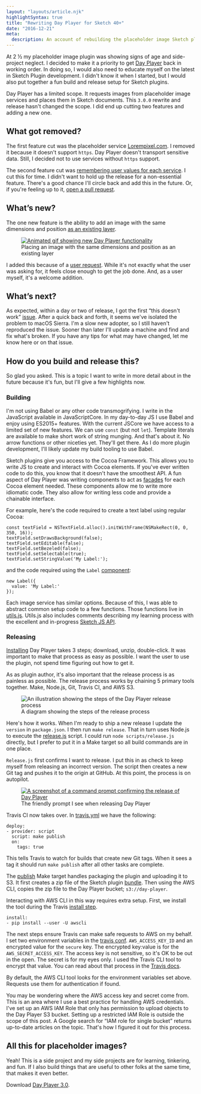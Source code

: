 ```yaml
---
layout: "layouts/article.njk"
highlightSyntax: true
title: "Rewriting Day Player for Sketch 40+"
date: "2016-12-21"
meta:
  description: An account of rebuilding the placeholder image Sketch plugin.
---
```


<p class="entry-intro">
  At 2 ½ my placeholder image plugin was showing signs of age and side-project neglect. I decided to make it a priority to get <a href="https://github.com/tylergaw/day-player" title="View Day Player on GitHub">Day Player</a> back in working order. In doing so, I would also need to educate myself on the latest in Sketch Plugin development. I didn't know it when I started, but I would also put together a fun build and release setup for Sketch plugins.
</p>

<p>
  Day Player has a limited scope. It requests images from placeholder image services and places them in Sketch documents. This <code>3.0.0</code> rewrite and release hasn't changed the scope. I did end up cutting two features and adding a new one.
</p>

<h2>What got removed?</h2>
<p>
  The first feature cut was the placeholder service <a href="http://lorempixel.com/">Lorempixel.com</a>. I removed it because it doesn't support <code>https</code>. Day Player doesn't transport sensitive data. Still, I decided not to use services without <code>https</code> support.
</p>
<p>
  The second feature cut was <a href="https://github.com/tylergaw/day-player/pull/9">remembering user values for each service</a>. I cut this for time. I didn't want to hold up the release for a non-essential feature. There's a good chance I'll circle back and add this in the future. Or, if you're feeling up to it, <a href="https://github.com/tylergaw/day-player#contributing-to-this-project">open a pull request</a>.
</p>

<h2>What’s new?</h2>
<p>
  The one new feature is the ability to add an image with the same dimensions and position <a href="https://github.com/tylergaw/day-player#creating-images-with-dimensions-and-position-of-existing-layers">as an existing layer</a>.
</p>
<figure>
  <a href="https://github.com/tylergaw/day-player">
    <img src="https://d3vv6lp55qjaqc.cloudfront.net/items/0o1M3n07223o223D2C3R/Screen%20Recording%202016-11-13%20at%2003.23%20PM.gif" alt="Animated gif showing new Day Player functionality" />
  </a>
  <figcaption>
    Placing an image with the same dimensions and position as an existing layer
  </figcation>
</figure>
<p>
  I added this because of a <a href="https://github.com/tylergaw/day-player/issues/27">user request</a>. While it's not exactly what the user was asking for, it feels close enough to get the job done. And, as a user myself, it's a welcome addition.
</p>

<h2>What’s next?</h2>
<p>
  As expected, within a day or two of release, I got the first “this doesn't work” <a href="https://github.com/tylergaw/day-player/issues/37">issue</a>. After a quick back and forth, it seems we've isolated the problem to macOS Sierra. I'm a slow new adopter, so I still haven't reproduced the issue. Sooner than later I'll update a machine and find and fix what's broken. If you have any tips for what may have changed, let me know here or on that issue.
</p>

<h2>How do you build and release this?</h2>
<p>
  So glad you asked. This is a topic I want to write in more detail about in the future because it's fun, but I'll give a few highlights now.
</p>
<h3>Building</h3>
<p>
  I'm not using Babel or any other code transmogrifying. I write in the JavaScript available in JavaScriptCore. In my day-to-day JS I use Babel and enjoy using ES2015+ features. With the current JSCore we have access to a limited set of new features. We can use <code>const</code> (but not <code>let</code>). Template literals are available to make short work of string munging. And that's about it. No arrow functions or other niceties yet. They'll get there. As I do more plugin development, I'll likely update my build tooling to use Babel.
</p>
<p>
  Sketch plugins give you access to the Cocoa Framework. This allows you to write JS to create and interact with Cocoa elements. If you've ever written code to do this, you know that it doesn't have the smoothest API. A fun aspect of Day Player was writing components to act as <a href="https://github.com/tylergaw/day-player/tree/3.0.0/src/components">facades</a> for each Cocoa element needed. These components allow me to write more idiomatic code. They also allow for writing less code and provide a chainable interface.
</p>
<p>
  For example, here's the code required to create a text label using regular Cocoa:
</p>
<pre><code class="language-javascript">const textField = NSTextField.alloc().initWithFrame(NSMakeRect(0, 0, 350, 16));
textField.setDrawsBackground(false);
textField.setEditable(false);
textField.setBezeled(false);
textField.setSelectable(true);
textField.setStringValue('My Label:');
</code></pre>
<p>
  and the code required using the <code>Label</code> <a href="https://github.com/tylergaw/day-player/blob/3.0.0/src/components/Label.js">component</a>:
</p>
<pre><code class="language-javascript">new Label({
  value: 'My Label:'
});
</code></pre>

<p>
  Each image service has similar options. Because of this, I was able to abstract common setup code to a few functions. Those functions live in <a href="https://github.com/tylergaw/day-player/blob/3.0.0/src/utils.js">utils.js</a>. Utils.js also includes comments describing my learning process with the excellent and in-progress <a href="http://developer.sketchapp.com/reference/api/">Sketch JS API</a>.
</p>

<h3>Releasing</h3>

<p>
  <a href="https://github.com/tylergaw/day-player#installation">Installing</a> Day Player takes 3 steps; download, unzip, double-click. It was important to make that process as easy as possible. I want the user to use the plugin, not spend time figuring out how to get it.
</p>

<p>
  As as plugin author, it's also important that the release process is as painless as possible. The release process works by chaining 5 primary tools together. Make, Node.js, Git, Travis CI, and AWS S3.
</p>
<figure>
  <img src="https://tylergaw.com/articles/assets/post-image-dayplayer-process.png" alt="An illustration showing the steps of the Day Player release process">
  <figcaption>
    A diagram showing the steps of the release process
  </figcation>
</figure>

<p>
  Here's how it works. When I'm ready to ship a new release I update the <code>version</code> in <code>package.json</code>. I then run <code>make release</code>. That in turn uses Node.js to execute the <a href="https://github.com/tylergaw/day-player/blob/3.0.0/scripts/release.js">release.js</a> script. I could run <code>node scripts/release.js</code> directly, but I prefer to put it in a Make target so all build commands are in one place.
</p>
<p>
  <code>Release.js</code> first confirms I want to release. I put this in as check to keep myself from releasing an incorrect version. The script then creates a new Git tag and pushes it to the origin at GitHub. At this point, the process is on autopilot.
</p>
<figure>
  <a href="https://github.com/tylergaw/day-player/blob/3.0.0/scripts/release.js">
    <img src="https://cl.ly/2p0j2O0Q1a3p/Screen%20Shot%202016-12-18%20at%208.18.39%20PM.png" alt="A screenshot of a command prompt confirming the release of Day Player" />
  </a>
  <figcaption>
    The friendly prompt I see when releasing Day Player
  </figcation>
</figure>
<p>
  Travis CI now takes over. In <a href="https://github.com/tylergaw/day-player/blob/3.0.0/.travis.yml">travis.yml</a> we have the following:
</p>
<pre><code class="language-javascript">deploy:
- provider: script
  script: make publish
  on:
    tags: true
</code></pre>
<p>
  This tells Travis to watch for builds that create new Git tags. When it sees a tag it should run <code>make publish</code> after all other tasks are complete.
</p>
<p>
  The <a href="https://github.com/tylergaw/day-player/blob/3.0.0/Makefile#L53">publish</a> Make target handles packaging the plugin and uploading it to S3. It first creates a zip file of the Sketch plugin <a href="http://developer.sketchapp.com/introduction/plugin-bundles/">bundle</a>. Then using the AWS CLI, copies the zip file to the Day Player bucket; <code>s3://day-player</code>.
</p>
<p>
  Interacting with AWS CLI in this way requires extra setup. First, we install the tool during the Travis <a href="https://github.com/tylergaw/day-player/blob/3.0.0/.travis.yml#L13">install step</a>.
</p>
<pre><code class="language-javascript">install:
- pip install --user -U awscli
</code></pre>
<p>
  The next steps ensure Travis can make safe requests to AWS on my behalf. I set two environment variables in the <a href="https://github.com/tylergaw/day-player/blob/3.0.0/.travis.yml#L24">travis conf</a>. <code>AWS_ACCESS_KEY_ID</code> and an encrypted value for the <code>secure</code> key. The encrypted key:value is for the <code>AWS_SECRET_ACCESS_KEY</code>. The access key is not sensitive, so it's OK to be out in the open. The secret is for my eyes only. I used the Travis CLI tool to encrypt that value. You can read about that process in the <a href="https://docs.travis-ci.com/user/environment-variables/#Encrypting-environment-variables">Travis docs</a>.
</p>
<p>
  By default, the AWS CLI tool looks for the environment variables set above. Requests use them for authentication if found.
</p>
<p>
  You may be wondering where the AWS access key and secret come from. This is an area where I use a best practice for handling AWS credentials. I've set up an AWS IAM Role that only has permission to upload objects to the Day Player S3 bucket. Setting up a restricted IAM Role is outside the scope of this post. A Google search for “IAM role for single bucket” returns up-to-date articles on the topic. That's how I figured it out for this process.
</p>

<h2>All this for placeholder images?</h2>
<p>
  Yeah! This is a side project and my side projects are for learning, tinkering, and fun. If I also build things that are useful to other folks at the same time, that makes it even better.
</p>
<p>
  Download <a href="https://github.com/tylergaw/day-player/releases/tag/3.0.0">Day Player 3.0</a>.
</p>
